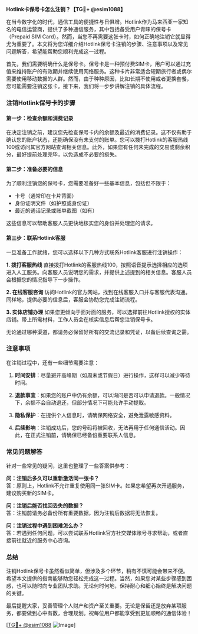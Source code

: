 **Hotlink卡保号卡怎么注销？【TG💪+ @esim1088】**

在当今数字化的时代，通信工具的便捷性与日俱增。Hotlink作为马来西亚一家知名的电信运营商，提供了多种通信服务，其中包括备受用户青睐的保号卡（Prepaid SIM Card）。然而，当您不再需要这张卡时，如何正确地注销它就显得尤为重要了。本文将为您详细介绍Hotlink保号卡注销的步骤、注意事项以及常见问题解答，希望能帮助您顺利完成这一过程。

首先，我们需要明确什么是保号卡。保号卡是一种预付费SIM卡，用户可以通过充值来维持账户的有效期并继续使用网络服务。这种卡片非常适合短期旅行者或偶尔需要使用移动数据的人群。然而，由于种种原因，比如长期不使用或者更换套餐，您可能需要注销这张卡。接下来，我们将一步步讲解注销的具体流程。

### 注销Hotlink保号卡的步骤

#### 第一步：检查余额和消费记录
在决定注销之前，建议您先检查保号卡内的余额及最近的消费记录。这不仅有助于确认您的账户状态，还能确保没有未支付的账单。您可以拨打Hotlink的客服热线100或访问其官方网站查询相关信息。此外，如果您有任何未完成的交易或剩余积分，最好提前处理完毕，以免造成不必要的损失。

#### 第二步：准备必要的信息
为了顺利注销您的保号卡，您需要准备好一些基本信息，包括但不限于：
- 卡号（通常印在卡片背面）
- 身份证明文件（如护照或身份证）
- 最近的通话记录或账单截图（如有）

这些信息可以帮助客服人员更快地核实您的身份并处理您的请求。

#### 第三步：联系Hotlink客服
一旦准备工作就绪，您可以选择以下几种方式联系Hotlink客服进行注销操作：

**1. 拨打客服热线**
直接拨打Hotlink的客服热线100，按照语音提示选择相应的选项进入人工服务。向客服人员说明您的需求，并提供上述提到的相关信息。客服人员会根据您的情况指导下一步操作。

**2. 在线客服咨询**
访问Hotlink的官方网站，找到在线客服入口并与客服代表沟通。同样地，提供必要的信息后，客服会协助您完成注销流程。

**3. 实体店铺办理**
如果您更倾向于面对面的服务，可以选择前往Hotlink授权的实体店铺。带上所需材料，工作人员会在核实信息后帮您注销保号卡。

无论通过哪种渠道，都请务必保留好所有的交流记录和凭证，以备后续查询之需。

### 注意事项

在注销过程中，还有一些细节需要注意：

1. **时间安排**：尽量避开高峰期（如周末或节假日）进行操作，这样可以减少等待时间。
   
2. **退款事宜**：如果您的账户中仍有余额，可以询问是否可以申请退款。一般情况下，余额不会自动退还，但部分情况下可能允许手动提取。

3. **隐私保护**：在提供个人信息时，请确保网络安全，避免泄露敏感资料。

4. **后续影响**：注销成功后，您的号码将被回收，无法再用于任何通信活动。因此，在正式注销前，请确保已经备份重要联系人信息。

### 常见问题解答

针对一些常见的疑问，这里也整理了一些答案供参考：

**问：注销后多久可以重新激活同一张卡？**  
答：原则上，Hotlink不允许重复使用同一张SIM卡。如果您希望再次开通服务，建议购买新的SIM卡。

**问：注销后能否找回丢失的数据？**  
答：注销前请务必备份所有重要数据，因为注销后数据将无法恢复。

**问：注销过程中遇到困难怎么办？**  
答：若遇到任何问题，可以尝试联系Hotlink官方社交媒体账号寻求帮助，或者直接前往就近的服务中心咨询。

### 总结

注销Hotlink保号卡虽然看似简单，但涉及多个环节，稍有不慎可能会带来不便。希望本文提供的指南能够助您轻松完成这一过程。当然，如果您对某些步骤感到困惑，也可以随时向专业团队求助。无论何时何地，保持耐心和细心始终是解决问题的关键。

最后提醒大家，妥善管理个人财产和资产至关重要。无论是保留还是放弃某项服务，都要做到心中有数，合理规划。祝每位用户都能享受到更加顺畅的通信体验！

[[TG💪+ @esim1088](https://t.me/s/esim1088) ![Image](https://i.postimg.cc/4NQfJmqS/Snipaste-2025-05-13-00-14-12.png)]